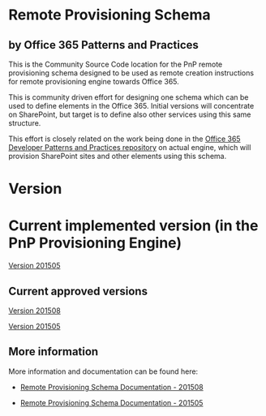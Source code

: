 # Remote Provisioning Schema
## by Office 365 Patterns and Practices
This is the Community Source Code location for the PnP remote provisioning schema designed to be used as remote 
creation instructions for remote provisioning engine towards Office 365. 

This is community driven effort for designing one schema which can be used to define elements in the Office 365. 
Initial versions will concentrate on SharePoint, but target is to define also other services using this same structure. 

This effort is closely related on the work being done in the 
[Office 365 Developer Patterns and Practices repository](https://github.com/OfficeDev/PnP) on actual engine, 
which will provision SharePoint sites and other elements using this schema. 

# Version

# Current implemented version (in the PnP Provisioning Engine) 

[Version 201505](OfficeDevPnP.ProvisioningSchema/ProvisioningSchema-2015-05.xsd)

## Current approved versions

[Version 201508](OfficeDevPnP.ProvisioningSchema/ProvisioningSchema-2015-08.xsd)

[Version 201505](OfficeDevPnP.ProvisioningSchema/ProvisioningSchema-2015-05.xsd)

## More information
More information and documentation can be found here:

* [Remote Provisioning Schema Documentation - 201508](ProvisioningSchema-2015-08.md)

* [Remote Provisioning Schema Documentation - 201505](ProvisioningSchema-2015-05.md)


